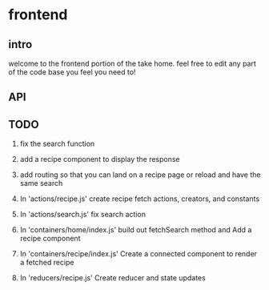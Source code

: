 # frontend

## intro

welcome to the frontend portion of the take home. feel free to edit any part of the code base you feel you need to!

## API

## TODO

1. fix the search function
1. add a recipe component to display the response
1. add routing so that you can land on a recipe page or reload and have the same search

1. In 'actions/recipe.js' create recipe fetch actions, creators, and constants
2. In 'actions/search.js' fix search action
3. In 'containers/home/index.js' build out fetchSearch method and Add a recipe component
4. In 'containers/recipe/index.js' Create a connected component to render a fetched recipe
5. In 'reducers/recipe.js' Create reducer and state updates

